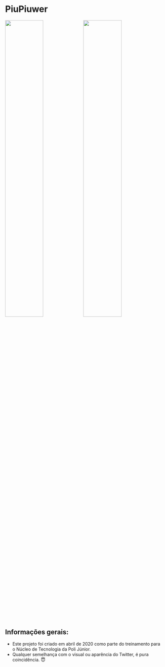 # PiuPiuwer

<p float="left">
 <img src="https://user-images.githubusercontent.com/58156196/116817639-c61bd680-ab3d-11eb-9055-f62b9c048900.png" width="49.5%" />
 <img src="https://user-images.githubusercontent.com/58156196/116817635-c0be8c00-ab3d-11eb-8b8e-788663bb73f4.png" width="49.5%" />
</p>

## Informações gerais:

- Este projeto foi criado em abril de 2020 como parte do treinamento para o Núcleo de Tecnologia da Poli Júnior.
- Qualquer semelhança com o visual ou aparência do Twitter, é pura coincidência. 😇
